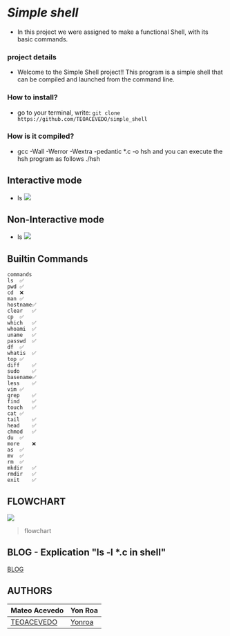 # *Simple shell*

- In this project we were assigned to make a functional Shell, with its basic commands.

### project details

- Welcome to the Simple Shell project!! This program is a simple shell that can be compiled and launched from the command line.

### How to install?
- go to your terminal, write:
`git clone https://github.com/TEOACEVEDO/simple_shell`

### How is it compiled?
- gcc -Wall -Werror -Wextra -pedantic *.c -o hsh and you can execute the hsh program as follows  ./hsh

## Interactive mode
- ls
![](https://media.discordapp.net/attachments/961990447054606356/965677501034692708/unknown.png)

## Non-Interactive mode
- ls
![](https://media.discordapp.net/attachments/961990447054606356/965677828295233587/unknown.png)

## Builtin Commands
```built
commands
ls	✅
pwd	✅
cd	❌
man	✅
hostname✅
clear	✅
cp	✅
which	✅
whoami	✅
uname	✅
passwd	✅
df	✅
whatis	✅
top	✅
diff	✅
sudo	✅
basename✅
less	✅
vim	✅
grep	✅
find	✅
touch	✅
cat	✅
tail	✅
head	✅
chmod	✅
du	✅
more	❌
as	✅
mv	✅
rm	✅
mkdir	✅
rmdir	✅
exit	✅
```
## FLOWCHART
![](https://cdn.discordapp.com/attachments/961990447054606356/966009255289307326/Untitled_Diagram.drawio.png)
>flowchart

## BLOG - Explication "ls -l *.c in shell"
[BLOG](https://symboliclinkandhardlink.blogspot.com/2022/04/simple-shell.html)

## AUTHORS
                    
Mateo Acevedo  | Yon Roa
------------- | -------------
[TEOACEVEDO](https://github.com/TEOACEVEDO)  | [Yonroa](https://github.com/yonroa)
